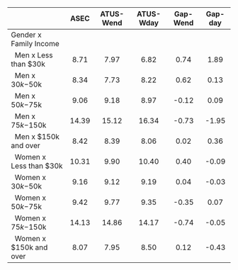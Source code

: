 
|                      |         ASEC |    ATUS-Wend |    ATUS-Wday |     Gap-Wend |      Gap-day |
| -------------------- | :----------: | :----------: | :----------: | :----------: | :----------: |
| Gender x Family Income |              |              |              |              |              |
| &nbsp;&nbsp;Men x Less than $30k |         8.71 |         7.97 |         6.82 |         0.74 |         1.89 |
| &nbsp;&nbsp;Men x $30k-$50k |         8.34 |         7.73 |         8.22 |         0.62 |         0.13 |
| &nbsp;&nbsp;Men x $50k-$75k |         9.06 |         9.18 |         8.97 |        -0.12 |         0.09 |
| &nbsp;&nbsp;Men x $75k-$150k |        14.39 |        15.12 |        16.34 |        -0.73 |        -1.95 |
| &nbsp;&nbsp;Men x $150k and over |         8.42 |         8.39 |         8.06 |         0.02 |         0.36 |
| &nbsp;&nbsp;Women x Less than $30k |        10.31 |         9.90 |        10.40 |         0.40 |        -0.09 |
| &nbsp;&nbsp;Women x $30k-$50k |         9.16 |         9.12 |         9.19 |         0.04 |        -0.03 |
| &nbsp;&nbsp;Women x $50k-$75k |         9.42 |         9.77 |         9.35 |        -0.35 |         0.07 |
| &nbsp;&nbsp;Women x $75k-$150k |        14.13 |        14.86 |        14.17 |        -0.74 |        -0.05 |
| &nbsp;&nbsp;Women x $150k and over |         8.07 |         7.95 |         8.50 |         0.12 |        -0.43 |

